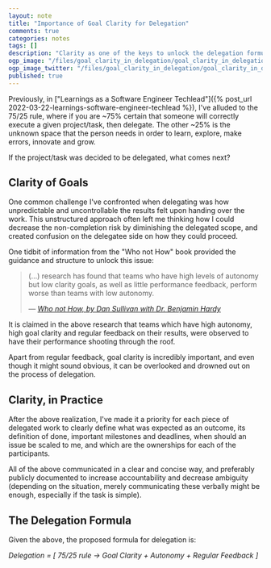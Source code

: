 ```yaml
---
layout: note
title: "Importance of Goal Clarity for Delegation"
comments: true
categories: notes
tags: []
description: "Clarity as one of the keys to unlock the delegation formula"
ogp_image: "/files/goal_clarity_in_delegation/goal_clarity_in_delegation_thumb2.png"
ogp_image_twitter: "/files/goal_clarity_in_delegation/goal_clarity_in_delegation_thumb2.png"
published: true
---
```


Previously, in ["Learnings as a Software Engineer Techlead"]({% post_url 2022-03-22-learnings-software-engineer-techlead %}), I've alluded to the 75/25 rule, where if you are ~75% certain that someone will correctly execute a given project/task, then delegate. The other ~25% is the unknown space that the person needs in order to learn, explore, make errors, innovate and grow.

If the project/task was decided to be delegated, what comes next?

## Clarity of Goals

One common challenge I've confronted when delegating was how unpredictable and uncontrollable the results felt upon handing over the work. This unstructured approach often left me thinking how I could decrease the non-completion risk by diminishing the delegated scope, and created confusion on the delegatee side on how they could proceed.

One tidbit of information from the "Who not How" book provided the guidance and structure to unlock this issue:

> (...) research has found that teams who have high levels of autonomy but low clarity goals, as well as little performance feedback, perform worse than teams with low autonomy.
>
> *― [Who not How, by Dan Sullivan with Dr. Benjamin Hardy](https://www.amazon.co.uk/Who-Not-How-Accelerating-Teamwork-ebook/dp/B0867ZJ151)*

It is claimed in the above research that teams which have high autonomy, high goal clarity and regular feedback on their results, were observed to have their performance shooting through the roof.

Apart from regular feedback, goal clarity is incredibly important, and even though it might sound obvious, it can be overlooked and drowned out on the process of delegation.

## Clarity, in Practice

After the above realization, I've made it a priority for each piece of delegated work to clearly define what was expected as an outcome, its definition of done, important milestones and deadlines, when should an issue be scaled to me, and which are the ownerships for each of the participants.

All of the above communicated in a clear and concise way, and preferably publicly documented to increase accountability and decrease ambiguity (depending on the situation, merely communicating these verbally might be enough, especially if the task is simple).

## The Delegation Formula

Given the above, the proposed formula for delegation is:

*Delegation = [ 75/25 rule -> Goal Clarity + Autonomy + Regular Feedback ]*
